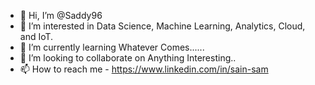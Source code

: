 - 👋 Hi, I’m @Saddy96
- 👀 I’m interested in Data Science, Machine Learning, Analytics, Cloud, and IoT.
- 🌱 I’m currently learning Whatever Comes......
- 💞️ I’m looking to collaborate on Anything Interesting..
- 📫 How to reach me - https://www.linkedin.com/in/sain-sam

<!---
Saddy96/Saddy96 is a ✨ special ✨ repository because its `README.md` (this file) appears on your GitHub profile.
You can click the Preview link to take a look at your changes.
--->
